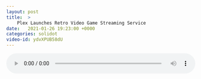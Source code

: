 ```yaml
---
layout: post
title:  >
    Plex Launches Retro Video Game Streaming Service
date:   2021-01-26 19:23:00 +0000
categories: solidot
video-id: ydvXPUB58dU
---
```


<audio src="/assets/185d18ceed9156a1defef16c1b421e62.mp3" style="width: 100%;" controls></audio>

